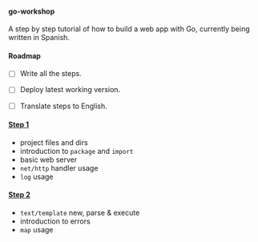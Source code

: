 #### go-workshop
A step by step tutorial of how to build a web app with Go, currently being written in Spanish.

#### Roadmap
- [ ] Write all the steps.
- [ ] Deploy latest working version.
- [ ] Translate steps to English.


#### [Step 1](https://github.com/chris-ramon/go-workshop/blob/master/step-1.md)
- project files and dirs
- introduction to `package` and `import`
- basic web server
- `net/http` handler usage
- `log` usage


#### [Step 2](https://github.com/chris-ramon/go-workshop/blob/master/step-2.md)
- `text/template` new, parse & execute
- introduction to errors
- `map` usage
